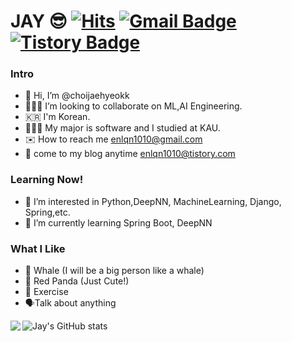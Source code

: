 # JAY 😎 [![Hits](https://hits.seeyoufarm.com/api/count/incr/badge.svg?url=https%3A%2F%2Fgithub.com%2Fhaesoo9410&count_bg=%23EB8B10&title_bg=%23684327&icon=&icon_color=%23E7E7E7&title=VISIT&edge_flat=false)](https://github.com/choijaehyeokk) [![Gmail Badge](https://img.shields.io/badge/Gmail-D14836?style=flat&logo=Gmail&logoColor=white)](mailto:enlqn1010@gmail.com) [![Tistory Badge](https://img.shields.io/badge/Tech%20Blog-555263?style=flat&logoColor=white)](https://enlqn1010.tistory.com/)

### Intro
- 👋  Hi, I’m @choijaehyeokk
- 👨🏻‍💻 I’m looking to collaborate on ML,AI Engineering.
-  🇰🇷 I'm Korean.
-  👨🏻‍🎓 My major is software and I studied at KAU.
-  ✉️ How to reach me enlqn1010@gmail.com
-  📔 come to my blog anytime enlqn1010@tistory.com
### Learning Now!
- 👀 I’m interested in Python,DeepNN, MachineLearning, Django, Spring,etc.
- 🌱 I’m currently learning Spring Boot, DeepNN
### What I Like
- 🐳 Whale (I will be a big person like a whale)
- 🐼 Red Panda (Just Cute!)
- 🏃 Exercise
- 🗣Talk about anything

![Jay's GitHub stats](https://github-readme-stats.vercel.app/api?username=choijaehyeokk&show_icons=true&theme=tokyonight&card_width=50)
<img align='left' src="http://mazassumnida.wtf/api/v2/generate_badge?boj=enlqn1010">
